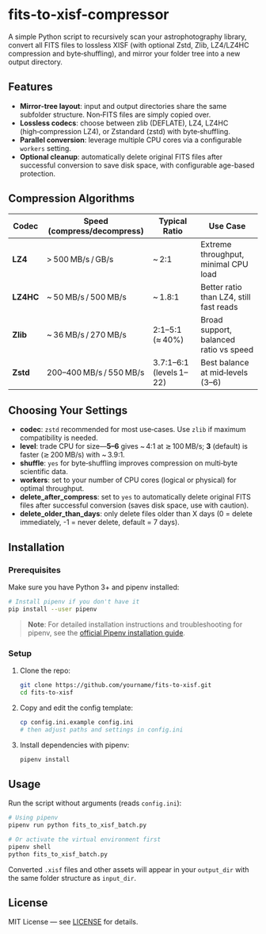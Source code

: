 # fits-to-xisf-compressor
A simple Python script to recursively scan your astrophotography library, convert all FITS files to lossless XISF (with optional Zstd, Zlib, LZ4/LZ4HC compression and byte‑shuffling), and mirror your folder tree into a new output directory.

## Features

* **Mirror‑tree layout**: input and output directories share the same subfolder structure. Non‑FITS files are simply copied over.
* **Lossless codecs**: choose between zlib (DEFLATE), LZ4, LZ4HC (high‑compression LZ4), or Zstandard (zstd) with byte‑shuffling.
* **Parallel conversion**: leverage multiple CPU cores via a configurable `workers` setting.
* **Optional cleanup**: automatically delete original FITS files after successful conversion to save disk space, with configurable age-based protection.

## Compression Algorithms

| Codec     | Speed (compress/decompress) | Typical Ratio           | Use Case                                |
| --------- | --------------------------- | ----------------------- | --------------------------------------- |
| **LZ4**   | > 500 MB/s / GB/s           | \~ 2:1                  | Extreme throughput, minimal CPU load    |
| **LZ4HC** | \~ 50 MB/s / 500 MB/s       | \~ 1.8:1                | Better ratio than LZ4, still fast reads |
| **Zlib**  | \~ 36 MB/s / 270 MB/s       | 2:1–5:1 (≈ 40%)         | Broad support, balanced ratio vs speed  |
| **Zstd**  | 200–400 MB/s / 550 MB/s     | 3.7:1–6:1 (levels 1–22) | Best balance at mid‑levels (3–6)        |

## Choosing Your Settings

* **codec**: `zstd` recommended for most use‑cases. Use `zlib` if maximum compatibility is needed.
* **level**: trade CPU for size—**5–6** gives \~ 4:1 at ≳ 100 MB/s; **3** (default) is faster (≳ 200 MB/s) with \~ 3.9:1.
* **shuffle**: `yes` for byte‑shuffling improves compression on multi‑byte scientific data.
* **workers**: set to your number of CPU cores (logical or physical) for optimal throughput.
* **delete_after_compress**: set to `yes` to automatically delete original FITS files after successful conversion (saves disk space, use with caution).
* **delete_older_than_days**: only delete files older than X days (0 = delete immediately, -1 = never delete, default = 7 days).

## Installation

### Prerequisites

Make sure you have Python 3+ and pipenv installed:

```bash
# Install pipenv if you don't have it
pip install --user pipenv
```

> **Note**: For detailed installation instructions and troubleshooting for pipenv, see the [official Pipenv installation guide](https://pipenv.pypa.io/en/latest/installation.html).

### Setup

1. Clone the repo:

   ```bash
   git clone https://github.com/yourname/fits-to-xisf.git
   cd fits-to-xisf
   ```

2. Copy and edit the config template:

   ```bash
   cp config.ini.example config.ini
   # then adjust paths and settings in config.ini
   ```

3. Install dependencies with pipenv:

   ```bash
   pipenv install
   ```

## Usage

Run the script without arguments (reads `config.ini`):

```bash
# Using pipenv
pipenv run python fits_to_xisf_batch.py

# Or activate the virtual environment first
pipenv shell
python fits_to_xisf_batch.py
```

Converted `.xisf` files and other assets will appear in your `output_dir` with the same folder structure as `input_dir`.

## License

MIT License — see [LICENSE](LICENSE) for details.
